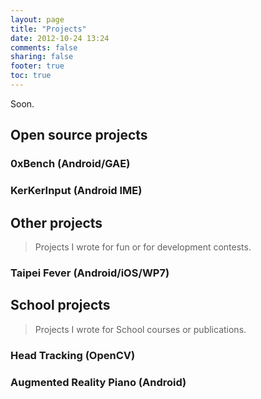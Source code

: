 ```yaml
---
layout: page
title: "Projects"
date: 2012-10-24 13:24
comments: false
sharing: false
footer: true
toc: true
---
```


Soon.

Open source projects
--------------------
### 0xBench (Android/GAE)
### KerKerInput (Android IME)

Other projects
--------------
> Projects I wrote for fun or for development contests.

### Taipei Fever (Android/iOS/WP7)

School projects
---------------
> Projects I wrote for School courses or publications.

### Head Tracking (OpenCV)
### Augmented Reality Piano (Android)

